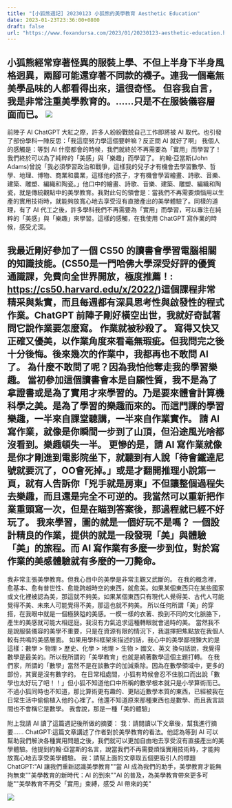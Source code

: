 ```yaml
---
title: "[小狐熊週記] 20230123 小狐熊的美學教育 Aesthetic Education"
date: 2023-01-23T23:36:00+0800
draft: false
url: "https://www.foxandursa.com/2023/01/20230123-aesthetic-education.html"
---
```


小狐熊經常穿著怪異的服裝上學、不但上半身下半身風格迥異，兩腳可能還穿著不同款的襪子。連我一個毫無美學品味的人都看得出來，這很奇怪。
但容我自言，我是非常注重美學教育的。……只是不在服裝儀容層面而已。
![]($https://blogger.googleusercontent.com/img/b/R29vZ2xl/AVvXsEiNHzoMRG4eiinpcCqKtaIg8ud-0p9HWroNMcFn7Cc64BEnsbuJM3Fx9m6R4h7fd-0hDGzHKi6jYaPlp4efbgBIX11Qg2K6fR2sn_FDxhGFAaCHkMZXcq9k349wW-X4fYT1rtR9faiHH-O1Y7Kj0OqGJ6XWya3C_VW24AmTLliFz6_VmqL6-9n8wFLb/s320/1674373454562.jpg)
--
前陣子 AI ChatGPT 大紅之際，許多人紛紛戰兢自己工作即將被 AI 取代。也引發了部份學科一陣反思：「我這麼努力學這個要幹嘛？反正問 AI 就好了啊」
我個人的感觸是：等到 AI 什麼都會的時候，我們就終於不再需要為「實用」而學習了！我們終於可以為了純粹的「美感」與「樂趣」而學習了。
約翰·亞當斯(John Adams)曾說「我必須學習政治和戰爭，這樣我的兒子才有機會去學習數學、哲學、地理、博物、商業和農業，這樣他的孩子，才有機會學習繪畫、詩歌、音樂、建築、雕塑、編織和陶瓷。」他口中的繪畫、詩歌、音樂、建築、雕塑、編織和陶瓷，就是傳統觀點中的美學教育。我對此句的領會是：當我們不再需要煩惱用以生產的實用技術時，就能夠放寬心地去享受沒有直接產出的美學體驗了。同樣的道理，有了 AI 代工之後，許多學科我們不再需要為「實用」而學習，可以專注在純粹的「美感」與「樂趣」來學習。這樣的感觸，在我使用 ChatGPT 寫作業的時候，感受尤深。

我最近剛好參加了一個 CS50 的讀書會學習電腦相關的知識技能。(CS50是一門哈佛大學深受好評的優質通識課，免費向全世界開放，極度推薦！: https://cs50.harvard.edu/x/2022/)這個課程非常精采與紮實，而且每週都有深具思考性與啟發性的程式作業。ChatGPT 前陣子剛好橫空出世，我就好奇試著問它說作業要怎麼寫。
作業就被秒殺了。
寫得又快又正確又優美，以作業角度來看毫無瑕疵。但我問完之後十分後悔。後來幾次的作業中，我都再也不敢問 AI 了。
為什麼不敢問了呢？因為我怕他奪走我的學習樂趣。
當初參加這個讀書會本是自願性質，我不是為了拿證書或是為了實用才來學習的。乃是要來體會計算機科學之美。是為了學習的樂趣而來的。而這門課的學習樂趣，一半來自課堂聽講，一半來自作業實作。
請 AI 寫作業，就像是你瞬間一步到了山頂，但沿途風光啥都沒看到。樂趣頓失一半。
更慘的是，請 AI 寫作業就像是你才剛進到電影院坐下，就聽到有人說「待會鐵達尼號就要沉了，OO會死掉。」或是才翻開推理小說第一頁，就有人告訴你「兇手就是房東」不但讓整個過程失去樂趣，而且還是完全不可逆的。我當然可以重新把作業重頭寫一次，但是在瞄到答案後，那過程就已經不好玩了。
我來學習，圖的就是一個好玩不是嗎？
一個設計精良的作業，提供的就是一段發現「美」與體驗「美」的旅程。而 AI 寫作業有多麼一步到位，對於寫作業的美感體驗就有多麼的一刀斃命。
--
我非常主張美學教育。但我心目中的美學是非常主觀又武斷的。
在我的概念裡，愈基本、愈有普世性、愈能跨越時空的東西，就愈美。如果某個東西只在某些國家或文化裡被認為美，那這就不夠美。如果某個東西只有現代人覺得美、古代人可能覺得不美、未來人可能覺得不美，那這也就不夠美。
所以任何所謂「美」的穿搭，在我眼中就是一個極狹隘的美感。一模一樣的衣著、換到不同的文化脈胳下，產生的美感就可能大相逕庭。我沒有力氣追求這種轉眼就會過時的美。
當然我不是說服裝儀容的美學不重要，只是在資源有限的情況下，我選擇把焦點放在我個人較有共鳴的美感層面。
如果用學科框架來描述的話，我心中的美學鄙視鍊大約是這樣：數學 > 物理 > 歷史、化學 > 地理 > 生物 > 國文、英文
換句話說，我覺得數學是最美的。所以我所謂的「美學教育」也就是繞著數學這個主題打轉。
在我們家，所謂的「數學」當然不是在談數字的加減乘除。因為在數學領域中，更多的部份，其實是沒有數字的。
在日常相處間，小狐有時候會忍不住脫口而出說「數學也太好玩了吧！！」但小狐不知道他口中所稱的數學根本就只是小學算術而已。
不過小狐同時也不知道，那比算術更有趣的、更貼近數學本質的東西，已經被我在日常生活中偷偷植入他的心裡了。他還不知道原來那種東西也是數學、而且我言談間也不會稱它是數學。
我會說，那是一種「美的體驗」



附上我請 AI 讀了這篇週記後所做的摘要：
我：請閱讀以下文章後，幫我進行摘要……
ChatGPT:這篇文章講述了作者對於美學教育的看法。他認為等到 AI 可以幫助我們解決各種實用問題之後，我們就可以更加自由地去享受沒有直接產出的美學體驗。他提到約翰·亞當斯的名言，說當我們不再需要煩惱實用技術時，才能夠放寬心地去享受美學體驗。
我：請幫上面的文章取五個更吸引人的標題
ChatGPT:"AI 讓我們重新認識美學教育""當 AI 成為我們的助手，美學教育才能無拘無束""美學教育的新時代：AI 的到來""AI 的普及，為美學教育帶來更多可能""美學教育不再受「實用」束縛，感受 AI 帶來的美"

![]($https://blogger.googleusercontent.com/img/a/AVvXsEh8ghfin8PQnaRn5oN_MnOshkwQwsdMc5V37hlCrGYoS918ZjxULYtmh0fSZtfv9nRrF4pbfdPa0IxZVhDmR5wGJ4j3dUrkDfbyoEtA85WkAAhCECQqQ82ExMzb28F8IAXM8m_aAUVwC14K12crQ7A4boul3NI3uWGkyFbkPpxyCoUmXIrUUp7D1qf7)


